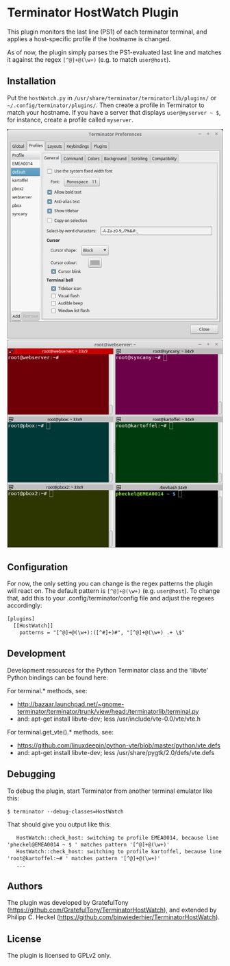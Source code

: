 # Terminator HostWatch Plugin
This plugin monitors the last line (PS1) of each terminator terminal, and applies a host-specific profile if the hostname is changed. 

As of now, the plugin simply parses the PS1-evaluated last line and matches it against the regex `[^@]+@(\w+)` (e.g. to match `user@host`).

## Installation
Put the `hostWatch.py` in `/usr/share/terminator/terminatorlib/plugins/` or `~/.config/terminator/plugins/`. Then create a profile in Terminator to match your hostname. If you have a server that displays `user@myserver ~ $`, for instance, create a profile called `myserver`.

![Profiles](assets/terminator-profiles.png) ![Split windows](assets/terminator-split-windows.png)

## Configuration
For now, the only setting you can change is the regex patterns the plugin will react on. The default pattern is `[^@]+@(\w+)` (e.g. `user@host`). To change that, add this to your .config/terminator/config file and adjust the regexes accordingly:

```
[plugins]
  [[HostWatch]]
    patterns = "[^@]+@(\w+):([^#]+)#", "[^@]+@(\w+) .+ \$"
```
## Development
Development resources for the Python Terminator class and the 'libvte' Python bindings can be found here:

For terminal.* methods, see: 
  - http://bazaar.launchpad.net/~gnome-terminator/terminator/trunk/view/head:/terminatorlib/terminal.py
  - and: apt-get install libvte-dev; less /usr/include/vte-0.0/vte/vte.h

For terminal.get_vte().* methods, see:
  - https://github.com/linuxdeepin/python-vte/blob/master/python/vte.defs
  - and: apt-get install libvte-dev; less /usr/share/pygtk/2.0/defs/vte.defs

## Debugging
To debug the plugin, start Terminator from another terminal emulator 
like this:

```
$ terminator --debug-classes=HostWatch
```

That should give you output like this:

```
   HostWatch::check_host: switching to profile EMEA0014, because line 'pheckel@EMEA0014 ~ $ ' matches pattern '[^@]+@(\w+)'
   HostWatch::check_host: switching to profile kartoffel, because line 'root@kartoffel:~# ' matches pattern '[^@]+@(\w+)'
   ...
```

## Authors
The plugin was developed by GratefulTony (https://github.com/GratefulTony/TerminatorHostWatch), 
and extended by Philipp C. Heckel (https://github.com/binwiederhier/TerminatorHostWatch).

## License
The plugin is licensed to GPLv2 only.
